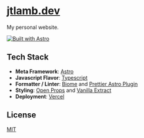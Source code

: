 # [jtlamb.dev](https://jtlamb-dev.vercel.app/)

My personal website.

[![Built with Astro](https://astro.badg.es/v2/built-with-astro/tiny.svg)](https://astro.build)

## Tech Stack

- **Meta Framework**: [Astro](https://astro.build/)
- **Javascript Flavor**: [Typescript](https://typescriptlang.org/)
- **Formatter / Linter**: [Biome](https://biomejs.dev/) and [Prettier Astro Plugin](https://github.com/withastro/prettier-plugin-astro)
- **Styling**: [Open Props](https://open-props.style/) and [Vanilla Extract](https://vanilla-extract.style/)
- **Deployment**: [Vercel](https://vercel.com/)

## License

[MIT](https://choosealicense.com/licenses/mit/)
